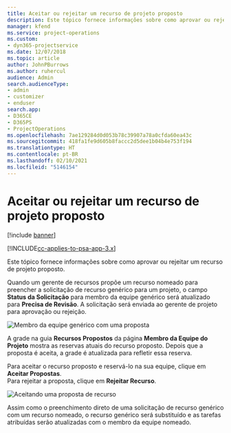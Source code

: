 ```yaml
---
title: Aceitar ou rejeitar um recurso de projeto proposto
description: Este tópico fornece informações sobre como aprovar ou rejeitar um recurso de projeto proposto.
manager: kfend
ms.service: project-operations
ms.custom:
- dyn365-projectservice
ms.date: 12/07/2018
ms.topic: article
author: JohnPBurrows
ms.author: ruhercul
audience: Admin
search.audienceType:
- admin
- customizer
- enduser
search.app:
- D365CE
- D365PS
- ProjectOperations
ms.openlocfilehash: 7ae129284d0d053b78c39907a78a0cfda60ea43c
ms.sourcegitcommit: 418fa1fe9d605b8faccc2d5dee1b04b4e753f194
ms.translationtype: HT
ms.contentlocale: pt-BR
ms.lasthandoff: 02/10/2021
ms.locfileid: "5146154"
---
```

# <a name="accept-or-reject-a-proposed-project-resource"></a>Aceitar ou rejeitar um recurso de projeto proposto

[!include [banner](../includes/psa-now-project-operations.md)]

[!INCLUDE[cc-applies-to-psa-app-3.x](../includes/cc-applies-to-psa-app-3x.md)]

Este tópico fornece informações sobre como aprovar ou rejeitar um recurso de projeto proposto.

Quando um gerente de recursos propõe um recurso nomeado para preencher a solicitação de recurso genérico para um projeto, o campo **Status da Solicitação** para membro da equipe genérico será atualizado para **Precisa de Revisão**. A solicitação será enviada ao gerente de projeto para aprovação ou rejeição.

![Membro da equipe genérico com uma proposta](media/RM-how-to-19.png)

A grade na guia **Recursos Propostos** da página **Membro da Equipe do Projeto** mostra as reservas atuais do recurso proposto. Depois que a proposta é aceita, a grade é atualizada para refletir essa reserva. 

Para aceitar o recurso proposto e reservá-lo na sua equipe, clique em **Aceitar Propostas**.  
Para rejeitar a proposta, clique em **Rejeitar Recurso**.

![Aceitando uma proposta de recurso](media/RM-how-to-20.png) 

Assim como o preenchimento direto de uma solicitação de recurso genérico com um recurso nomeado, o recurso genérico será substituído e as tarefas atribuídas serão atualizadas com o membro da equipe nomeado.
